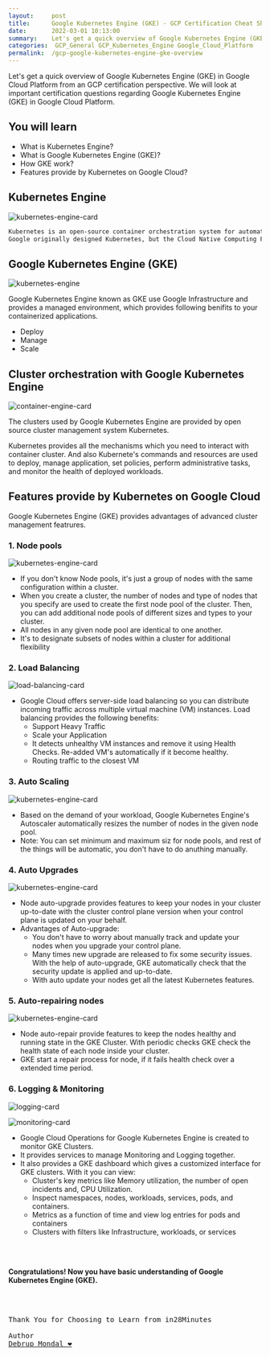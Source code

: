 ```yaml
---
layout:     post
title:      Google Kubernetes Engine (GKE) - GCP Certification Cheat Sheet
date:       2022-03-01 10:13:00
summary:    Let's get a quick overview of Google Kubernetes Engine (GKE) in Google Cloud Platform from an GCP certification perspective. We will look at important certification questions regarding Google Kubernetes Engine (GKE) in Google Cloud Platform.
categories:  GCP_General GCP_Kubernetes_Engine Google_Cloud_Platform
permalink:  /gcp-google-kubernetes-engine-gke-overview
---
```

Let's get a quick overview of Google Kubernetes Engine (GKE) in Google Cloud Platform from an GCP certification perspective. We will look at important certification questions regarding Google Kubernetes Engine (GKE) in Google Cloud Platform.


## You will learn
- What is Kubernetes Engine?
- What is Google Kubernetes Engine (GKE)?
- How GKE work?
- Features provide by Kubernetes on Google Cloud?



## Kubernetes Engine

![kubernetes-engine-card](https://user-images.githubusercontent.com/57451228/156114123-2b84f9f8-02e1-410c-9be9-5b13b3633948.png)


```sh
Kubernetes is an open-source container orchestration system for automating software deployment, scaling, and management. 
Google originally designed Kubernetes, but the Cloud Native Computing Foundation now maintains the project.
```

## Google Kubernetes Engine (GKE)


![kubernetes-engine](https://user-images.githubusercontent.com/57451228/156112828-3156195a-f08b-43fc-96e9-f9fe4a1b9e45.png)


Google Kubernetes Engine known as GKE use Google Infrastructure and provides a managed environment, which provides following benifits to your containerized applications.
- Deploy
- Manage
- Scale 

## Cluster orchestration with Google Kubernetes Engine

![container-engine-card](https://user-images.githubusercontent.com/57451228/156113442-36e2a344-b9e7-40d5-9ed1-c9a2a8eabbca.png)



The clusters used by Google Kubernetes Engine are provided by open source cluster management system Kubernetes. 

Kubernetes provides all the mechanisms which you need to interact with container cluster. And also Kubernete's commands and resources are used to deploy, manage application, set policies, perform administrative tasks, and monitor the health of deployed workloads.


## Features provide by Kubernetes on Google Cloud

Google Kubernetes Engine (GKE) provides advantages of advanced cluster management featrures. 



### 1. Node pools
![kubernetes-engine-card](https://user-images.githubusercontent.com/57451228/156113261-4d2e4c7e-9306-46b4-b5dc-b07437d959ee.png)


- If you don't know Node pools, it's just a group of nodes with the same configuration within a cluster. 
- When you create a cluster, the number of nodes and type of nodes that you specify are used to create the first node pool of the cluster. Then, you can add additional node pools of different sizes and types to your cluster. 
- All nodes in any given node pool are identical to one another.
- It's to designate subsets of nodes within a cluster for additional flexibility


### 2. Load Balancing

![load-balancing-card](https://user-images.githubusercontent.com/57451228/156112972-e0f83dec-36ea-4150-babe-0e33f98cf31c.png)




- Google Cloud offers server-side load balancing so you can distribute incoming traffic across multiple virtual machine (VM) instances. Load balancing provides the following benefits:
  - Support Heavy Traffic
  - Scale your Application
  - It detects unhealthy VM instances and remove it using Health Checks. Re-added VM's automatically if it become healthy.
  - Routing traffic to the closest VM

### 3. Auto Scaling

![kubernetes-engine-card](https://user-images.githubusercontent.com/57451228/156113261-4d2e4c7e-9306-46b4-b5dc-b07437d959ee.png)

  - Based on the demand of your workload, Google Kubernetes Engine's Autoscaler automatically resizes the number of nodes in the given node pool. 
  - Note: You can set minimum and maximum siz for node pools, and rest of the things will be automatic, you don't have to do anuthing manually.


### 4. Auto Upgrades

![kubernetes-engine-card](https://user-images.githubusercontent.com/57451228/156113261-4d2e4c7e-9306-46b4-b5dc-b07437d959ee.png)

- Node auto-upgrade provides features to keep your nodes in your cluster up-to-date with the cluster control plane version when your control plane is updated on your behalf.
- Advantages of Auto-upgrade:
  - You don't have to worry about manually track and update your nodes when you upgrade your control plane.
  - Many times new upgrade are released to fix some security issues. With the help of auto-upgrade, GKE automatically check that the security update is applied and up-to-date.
  - With auto update your nodes get all the latest Kubernetes features.
    
### 5. Auto-repairing nodes 

![kubernetes-engine-card](https://user-images.githubusercontent.com/57451228/156113261-4d2e4c7e-9306-46b4-b5dc-b07437d959ee.png)

- Node auto-repair provide features to keep the nodes healthy and running state in the GKE Cluster. With periodic checks GKE check the health state of each node inside your cluster.
- GKE start a repair process for node, if it fails health check over a extended time period.


### 6. Logging & Monitoring

![logging-card](https://user-images.githubusercontent.com/57451228/156112747-2869c91f-5036-4f75-a101-f451435b3e38.png)

![monitoring-card](https://user-images.githubusercontent.com/57451228/156112763-af5677c9-5f9e-4f0b-a007-0dd5ae05b0e8.png)

- Google Cloud Operations for Google Kubernetes Engine is created to monitor GKE Clusters. 
- It provides services to manage Monitoring and Logging together. 
- It also provides a GKE dashboard which gives a customized interface for GKE clusters. With it you can view:
   - Cluster's key metrics like Memory utilization, the number of open incidents and, CPU Utilization.
   - Inspect namespaces, nodes, workloads, services, pods, and containers.
   - Metrics as a function of time and view log entries for pods and containers
   - Clusters with filters like Infrastructure, workloads, or services 


<BR/>
<BR/>


**Congratulations! Now you have basic understanding of Google Kubernetes Engine (GKE).**




<BR/>
<BR/>

<pre>
Thank You for Choosing to Learn from in28Minutes

Author
<a href="https://www.linkedin.com/in/debrup-365/">Debrup Mondal ❤️</a>
